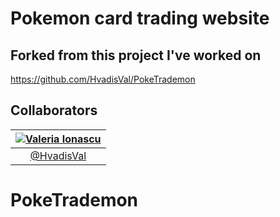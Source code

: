# Pokemon card trading website

## Forked from this project I've worked on
https://github.com/HvadisVal/PokeTrademon

## Collaborators

| [![Valeria Ionascu](https://github.com/HvadisVal.png?size=100)](https://github.com/HvadisVal) |
|:--:|
| [@HvadisVal](https://github.com/HvadisVal) |


# PokeTrademon
